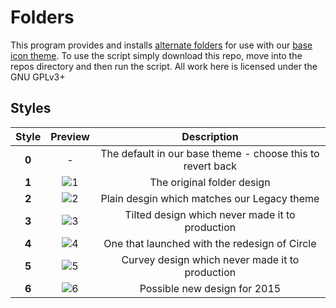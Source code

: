 # Folders
This program provides and installs [alternate folders](https://github.com/numixproject/numix-folders/blob/master/readme.md#styles) for use with our [base icon theme](https://github.com/numixproject/numix-icon-theme). To use the script simply download this repo, move into the repos directory and then run the script. All work here is licensed under the GNU GPLv3+

## Styles
| Style | Preview  | Description |
| :------------: |:---------------:| :-----:|
| **0** | - | The default in our base theme - choose this to revert back |
| **1** | ![1](https://raw.githubusercontent.com/numixproject/numix-folders/master/files/1/preview.png) | The original folder design |
| **2** | ![2](https://raw.githubusercontent.com/numixproject/numix-folders/master/files/2/preview.png) | Plain desgin which matches our Legacy theme |
| **3** | ![3](https://raw.githubusercontent.com/numixproject/numix-folders/master/files/3/preview.png) | Tilted design which never made it to production |
| **4** | ![4](https://raw.githubusercontent.com/numixproject/numix-folders/master/files/4/preview.png) | One that launched with the redesign of Circle |
| **5** | ![5](https://raw.githubusercontent.com/numixproject/numix-folders/master/files/5/preview.png) | Curvey design which never made it to production |
| **6** | ![6](https://raw.githubusercontent.com/numixproject/numix-folders/master/files/6/preview.png) | Possible new design for 2015 |